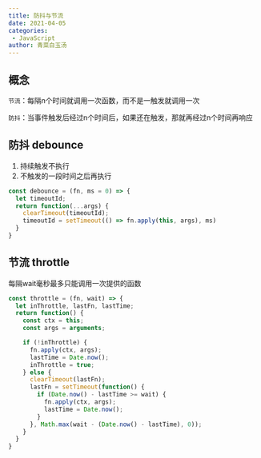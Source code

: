 ```yaml
---
title: 防抖与节流
date: 2021-04-05
categories:
 - JavaScript
author: 青菜白玉汤
---
```


## 概念

`节流`：每隔n个时间就调用一次函数，而不是一触发就调用一次

`防抖`：当事件触发后经过n个时间后，如果还在触发，那就再经过n个时间再响应

## 防抖 debounce
1. 持续触发不执行
2. 不触发的一段时间之后再执行

```javascript
const debounce = (fn, ms = 0) => {
  let timeoutId;
  return function(...args) {
    clearTimeout(timeoutId);
    timeoutId = setTimeout(() => fn.apply(this, args), ms)
  }
}
```

## 节流 throttle

每隔wait毫秒最多只能调用一次提供的函数

```javascript
const throttle = (fn, wait) => {
  let inThrottle, lastFn, lastTime;
  return function() {
    const ctx = this;
    const args = arguments;

    if (!inThrottle) {
      fn.apply(ctx, args);
      lastTime = Date.now();
      inThrottle = true;
    } else {
      clearTimeout(lastFn);
      lastFn = setTimeout(function() {
        if (Date.now() - lastTime >= wait) {
          fn.apply(ctx, args);
          lastTime = Date.now();
        }
      }, Math.max(wait - (Date.now() - lastTime), 0));
    }
  }
}
```
